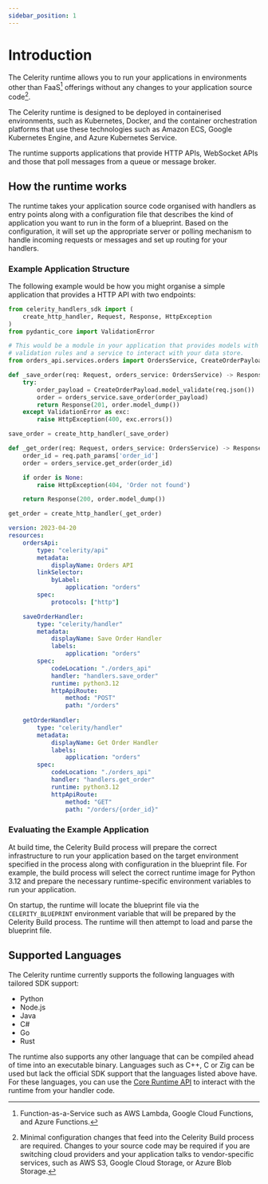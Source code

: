 ```yaml
---
sidebar_position: 1
---
```


# Introduction

The Celerity runtime allows you to run your applications in environments other than FaaS[^1] offerings without any changes to your application source code[^2].

[^1]: Function-as-a-Service such as AWS Lambda, Google Cloud Functions, and Azure Functions.
[^2]: Minimal configuration changes that feed into the Celerity Build process are required. Changes to your source code may be required if you are switching cloud providers and your application talks to vendor-specific services, such as AWS S3, Google Cloud Storage, or Azure Blob Storage.

The Celerity runtime is designed to be deployed in containerised environments, such as Kubernetes, Docker, and the container orchestration platforms that use these technologies such as Amazon ECS, Google Kubernetes Engine, and Azure Kubernetes Service.

The runtime supports applications that provide HTTP APIs, WebSocket APIs and those that poll messages from a queue or message broker.

## How the runtime works

The runtime takes your application source code organised with handlers as entry points along with a configuration file that describes the kind of application you want to run in the form of a blueprint.
Based on the configuration, it will set up the appropriate server or polling mechanism to handle incoming requests or messages and set up routing for your handlers.

### Example Application Structure

The following example would be how you might organise a simple application that provides a HTTP API with two endpoints:

```python title="/orders_api/handlers.py"
from celerity_handlers_sdk import (
    create_http_handler, Request, Response, HttpException
)
from pydantic_core import ValidationError

# This would be a module in your application that provides models with
# validation rules and a service to interact with your data store.
from orders_api.services.orders import OrdersService, CreateOrderPayload

def _save_order(req: Request, orders_service: OrdersService) -> Response:
    try:
        order_payload = CreateOrderPayload.model_validate(req.json())
        order = orders_service.save_order(order_payload)
        return Response(201, order.model_dump())
    except ValidationError as exc:
        raise HttpException(400, exc.errors())

save_order = create_http_handler(_save_order)

def _get_order(req: Request, orders_service: OrdersService) -> Response:
    order_id = req.path_params['order_id']
    order = orders_service.get_order(order_id)

    if order is None:
        raise HttpException(404, 'Order not found')

    return Response(200, order.model_dump())

get_order = create_http_handler(_get_order)
```

```yaml title="/application.blueprint.yaml"
version: 2023-04-20
resources:
    ordersApi:
        type: "celerity/api"
        metadata:
            displayName: Orders API
        linkSelector:
            byLabel:
                application: "orders"
        spec:
            protocols: ["http"]

    saveOrderHandler:
        type: "celerity/handler"
        metadata:
            displayName: Save Order Handler
            labels:
                application: "orders"
        spec:
            codeLocation: "./orders_api"
            handler: "handlers.save_order"
            runtime: python3.12
            httpApiRoute:
                method: "POST"
                path: "/orders"
    
    getOrderHandler:
        type: "celerity/handler"
        metadata:
            displayName: Get Order Handler
            labels:
                application: "orders"
        spec:
            codeLocation: "./orders_api"
            handler: "handlers.get_order"
            runtime: python3.12
            httpApiRoute:
                method: "GET"
                path: "/orders/{order_id}"
```

### Evaluating the Example Application

At build time, the Celerity Build process will prepare the correct infrastructure to run your application based on the target environment specified in the process along with configuration in the blueprint file.
For example, the build process will select the correct runtime image for Python 3.12 and prepare the necessary runtime-specific environment variables to run your application.

On startup, the runtime will locate the blueprint file via the `CELERITY_BLUEPRINT` environment variable that will be prepared by the Celerity Build process. The runtime will then attempt to load and parse the blueprint file.




## Supported Languages

The Celerity runtime currently supports the following languages with tailored SDK support:

- Python
- Node.js
- Java
- C#
- Go
- Rust

The runtime also supports any other language that can be compiled ahead of time into an executable binary.
Languages such as C++, C or Zig can be used but lack the official SDK support that the languages listed above have. For these languages, you can use the [Core Runtime API](#) to interact with the runtime from your handler code.
